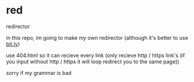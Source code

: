 # red
redirector

in this repo, im going to make my own redirector (although it's better to use [bit.ly](https://bit.ly))

use 404.html so it can recieve every link (only recieve http / https link's (if you input without http / https it will loop redirect you to the same page))

sorry if my grammar is bad
